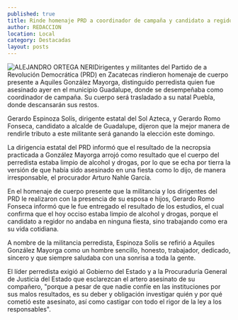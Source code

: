 ```yaml
---
published: true
title: Rinde homenaje PRD a coordinador de campaña y candidato a regidor en Guadalupe
author: REDACCION
location: Local
category: Destacadas
layout: posts
---
```


![ALEJANDRO ORTEGA NERI](http://i.imgur.com/S0MtV4Jm.jpg)Dirigentes y militantes del Partido de a Revolución Democrática (PRD) en Zacatecas rindieron homenaje de cuerpo presente a Aquiles González Mayorga, distinguido perredista quien fue asesinado ayer en el municipio Guadalupe, donde se desempeñaba como coordinador de campaña. Su cuerpo será trasladado a su natal Puebla, donde descansarán sus restos. 

Gerardo Espinoza Solís, dirigente estatal del Sol Azteca, y Gerardo Romo Fonseca, candidato a alcalde de Guadalupe, dijeron que la mejor manera de rendirle tributo a este militante será ganando la elección este domingo. 

La dirigencia estatal del PRD informó que el resultado de la necropsia practicada a González Mayorga arrojó como resultado que el cuerpo del perredista estaba limpio de alcohol y drogas, por lo que se echa por tierra la versión de que había sido asesinado en una fiesta como lo dijo, de manera irresponsable, el procurador Arturo Nahle García. 

En el homenaje de cuerpo presente que la militancia y los dirigentes del PRD le realizaron con la presencia de su esposa e hijos, Gerardo Romo Fonseca informó que le fue entregado el resultado de los estudios, el cual confirma que el hoy occiso estaba limpio de alcohol y drogas, porque el candidato a regidor no andaba en ninguna fiesta, sino trabajando como era su vida cotidiana.

A nombre de la militancia perredista, Espinoza Solís se refirió a Aquiles González Mayorga como un hombre sencillo, honesto, trabajador, dedicado, sincero y que siempre saludaba con una sonrisa a toda la gente.  

El líder perredista exigió al Gobierno del Estado y a la Procuraduría General de Justicia del Estado que esclarezcan el artero asesinato de su compañero, "porque a pesar de que nadie confíe en las instituciones por sus malos resultados, es su deber y obligación investigar quién y por qué cometió este asesinato, así como castigar con todo el rigor de la ley a los responsables".  
